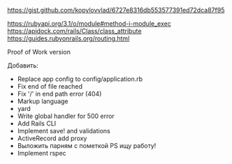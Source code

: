 https://gist.github.com/kopylovvlad/6727e8316db553577391ed72dca87f95

https://rubyapi.org/3.1/o/module#method-i-module_exec
https://apidock.com/rails/Class/class_attribute
https://guides.rubyonrails.org/routing.html

Proof of Work version

Добавить:

* Replace app config to config/application.rb
* Fix end of file reached
* Fix '/' in end path error (404)
* Markup language
* yard
* Write global handler for 500 error
* Add Rails CLI
* Implement save! and validations
* ActiveRecord add proxy
* Выложить парням с пометкой PS ищу работу!
* Implement rspec
